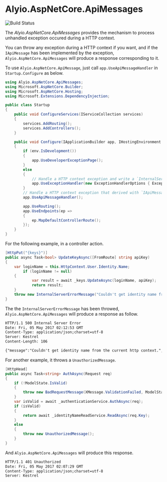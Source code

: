 # Alyio.AspNetCore.ApiMessages

![Build Status](https://github.com/qqbuby/Alyio.AspNetCore.ApiMessages/actions/workflows/ci.yml/badge.svg?branch=main)

The *Alyio.AspNetCore.ApiMessages* provides the mechanism to process unhandled exception occured during a HTTP context.

You can throw any exception during a HTTP context if you want, and if the `IApiMessage` has been implemented by the exception, `Alyio.AspNetCore.ApiMessages` will produce a response corresponding to it.

To use `Alyio.AspNetCore.ApiMessage`, just call `app.UseApiMessageHandler` in `Startup.Configure` as below.

```cs
using Alyio.AspNetCore.ApiMessages;
using Microsoft.AspNetCore.Builder;
using Microsoft.AspNetCore.Hosting;
using Microsoft.Extensions.DependencyInjection;

public class Startup
{
    public void ConfigureServices(IServiceCollection services)
    {
        services.AddRouting();
        services.AddControllers();
    }

    public void Configure(IApplicationBuilder app, IHostingEnvironment env)
    {
        if (env.IsDevelopment())
        {
            app.UseDeveloperExceptionPage();
        }
        else
        {
            // Handle a HTTP context exception and write a `InternalServerErrorMessage` into the `HttpContext.Response`.
            app.UseExceptionHandler(new ExceptionHandlerOptions { ExceptionHandler = ExceptionHandler.WriteUnhandledMessageAsync });
        }
        // Handle a HTTP context exception that derived with `IApiMessage` and write the `IApiMessage.ApiMessage` into `HttpContext.Response`.
        app.UseApiMessageHandler();

        app.UseRouting();
        app.UseEndpoints(ep =>
        {
            ep.MapDefaultControllerRoute();
        });
    }
}
```


For the following example, in a controller action.

```cs
[HttpPut("{keys}")]
public async Task<bool> UpdateKeyAsync([FromRoute] string apiKey)
{
    var loginName = this.HttpContext.User.Identity.Name;
        if (loginName != null)
    {
            var result = await _keys.UpdateAsync(loginName, apiKey);
            return result;
    }
    throw new InternalServerErrorMessage("Couldn't get identity name from the current http context.");
}
```

The the `InternalServerErrorMessage` has been throwed, `Alyio.AspNetCore.ApiMessages` will produce a response as follow.

```txt
HTTP/1.1 500 Internal Server Error
Date: Fri, 05 May 2017 02:12:53 GMT
Content-Type: application/json;charset=utf-8
Server: Kestrel
Content-Length: 106

{"message":"Couldn't get identity name from the current http context.","trace_identifier":"0HL4JBDTTIC9R"}
```

For another example, it throws a `UnauthorizedMessage`.

```cs
[HttpHead]
public async Task<string> AuthAsync(Request req)
{
    if (!ModelState.IsValid)
    {
        throw new BadRequestMessage(XMessage.ValidationFailed, ModelState);
    }
    var isValid = await _authenticationService.AuthAsync(req);
    if (isValid)
    {
        return await _identityNameReadService.ReadAsync(req.Key);
    }
    else
    {
        throw new UnauthorizedMessage();
    }
}
```

And `Alyio.AspNetCore.ApiMessages` will produce this response.

```txt
HTTP/1.1 401 Unauthorized
Date: Fri, 05 May 2017 02:07:29 GMT
Content-Type: application/json;charset=utf-8
Server: Kestrel
```
